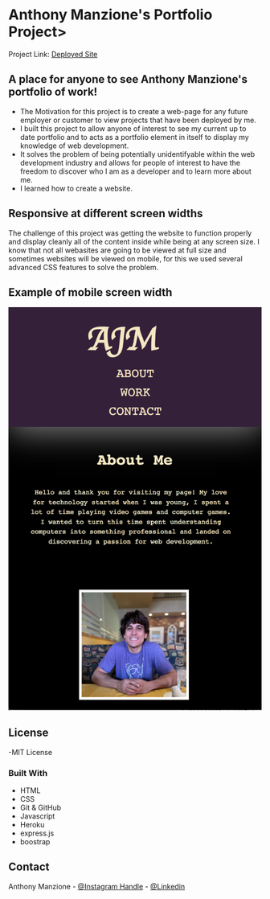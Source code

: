 # Anthony Manzione's Portfolio Project>

Project Link: [Deployed Site](https://portfolio-dev-anthony.herokuapp.com/home)

## A place for anyone to see Anthony Manzione's portfolio of work!


- The Motivation for this project is to create a web-page for any future employer or customer to view projects that have been deployed by me.
- I built this project to allow anyone of interest to see my current up to date portfolio and to acts as a portfolio element in itself to display my knowledge of web development.
- It solves the problem of being potentially unidentifyable within the web development industry and allows for people of interest to have the freedom to discover who I am as a developer and to learn more about me.
- I learned how to create a website.


## Responsive at different screen widths 

   The challenge of this project was getting the website to function properly and display cleanly all of the content inside while being at any screen size. I know that not all webasites are going to be viewed at full size and sometimes websites will be viewed on mobile, for this we used several advanced CSS features to solve the problem.

## Example of mobile screen width

![Alt Text](/assets/images/4.png)

## License

 -MIT License

 ### Built With

* HTML
* CSS
* Git & GitHub
* Javascript
* Heroku
* express.js
* boostrap


<!-- CONTACT -->
## Contact

Anthony Manzione - [@Instagram Handle](https://www.instagram.com/anthony.manzione/) - 
[@Linkedin](https://www.linkedin.com/in/anthony-manzione-862b44250/)






